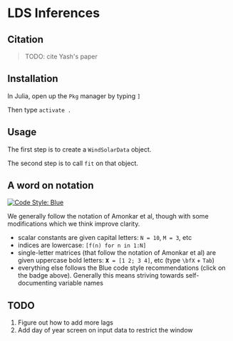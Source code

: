 # LDS Inferences

## Citation

> TODO: cite Yash's paper

## Installation

In Julia, open up the `Pkg` manager by typing `]`

Then type `activate .`

## Usage

The first step is to create a `WindSolarData` object.

The second step is to call `fit` on that object.

## A word on notation

[![Code Style: Blue](https://img.shields.io/badge/code%20style-blue-4495d1.svg)](https://github.com/invenia/BlueStyle)

We generally follow the notation of Amonkar et al, though with some modifications which we think improve clarity.

* scalar constants are given capital letters: `N = 10`, `M = 3`, etc
* indices are lowercase: `[f(n) for n in 1:N]`
* single-letter matrices (that follow the notation of Amonkar et al) are given uppercase bold letters: `𝐗 = [1 2; 3 4]`, etc (type `\bfX` + `Tab`)
* everything else follows the Blue code style recommendations (click on the badge above). Generally this means striving towards self-documenting variable names

## TODO

1. Figure out how to add more lags
2. Add day of year screen on input data to restrict the window
